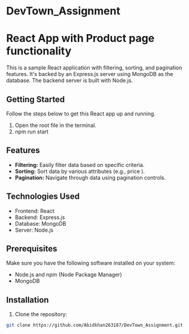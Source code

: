 # DevTown_Assignment
# React App with Product page functionality

This is a sample React application with filtering, sorting, and pagination features. It's backed by an Express.js server using MongoDB as the database. The backend server is built with Node.js.


## Getting Started

Follow the steps below to get this React app up and running.
1. Open the root file in the terminal.
2.  npm run start


## Features

- **Filtering:** Easily filter data based on specific criteria.
- **Sorting:** Sort data by various attributes (e.g., price ).
- **Pagination:** Navigate through data using pagination controls.

## Technologies Used

- Frontend: React
- Backend: Express.js
- Database: MongoDB
- Server: Node.js

## Prerequisites

Make sure you have the following software installed on your system:

- Node.js and npm (Node Package Manager)
- MongoDB

## Installation

1. Clone the repository:

```bash
git clone https://github.com/Abidkhan263187/DevTown_Assignment.git
